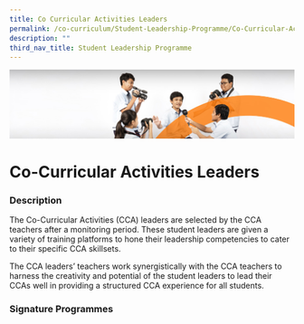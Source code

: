 ```yaml
---
title: Co Curricular Activities Leaders
permalink: /co-curriculum/Student-Leadership-Programme/Co-Curricular-Activities-Leaders/
description: ""
third_nav_title: Student Leadership Programme
---
```

![](/images/cca.jpg)


Co-Curricular Activities Leaders
================================

### Description


The Co-Curricular Activities (CCA) leaders are selected by the CCA teachers after a monitoring period. These student leaders are given a variety of training platforms to hone their leadership competencies to cater to their specific CCA skillsets.  
  
The CCA leaders’ teachers work synergistically with the CCA teachers to harness the creativity and potential of the student leaders to lead their CCAs well in providing a structured CCA experience for all students.

### Signature Programmes
